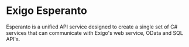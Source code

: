 Exigo Esperanto
=========

Esperanto is a unified API service designed to create a single set of C# services that can communicate with Exigo's web service, OData and SQL API's.
